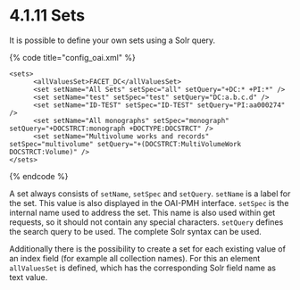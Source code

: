 # 4.1.11 Sets

It is possible to define your own sets using a Solr query.

{% code title="config\_oai.xml" %}
```markup
<sets>
      <allValuesSet>FACET_DC</allValuesSet>
      <set setName="All Sets" setSpec="all" setQuery="+DC:* +PI:*" />
      <set setName="test" setSpec="test" setQuery="DC:a.b.c.d" />
      <set setName="ID-TEST" setSpec="ID-TEST" setQuery="PI:aa000274" />
      <set setName="All monographs" setSpec="monograph"   setQuery="+DOCSTRCT:monograph +DOCTYPE:DOCSTRCT" />
      <set setName="Multivolume works and records" setSpec="multivolume" setQuery="+(DOCSTRCT:MultiVolumeWork DOCSTRCT:Volume)" />
</sets>
```
{% endcode %}

A set always consists of `setName`, `setSpec` and `setQuery`. `setName` is a label for the set. This value is also displayed in the OAI-PMH interface. `setSpec` is the internal name used to address the set. This name is also used within get requests, so it should not contain any special characters. `setQuery` defines the search query to be used. The complete Solr syntax can be used.

Additionally there is the possibility to create a set for each existing value of an index field \(for example all collection names\). For this an element `allValuesSet` is defined, which has the corresponding Solr field name as text value.

